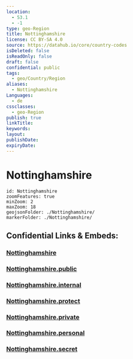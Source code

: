 ```yaml
---
location:
  - 53.1
  - -1
type: geo-Region
title: Nottinghamshire
license: CC BY-SA 4.0
source: https://datahub.io/core/country-codes
isDeleted: false
isReadOnly: false
draft: false
confidential: public
tags:
  - geo/Country/Region
aliases:
  - Nottinghamshire
Languages:
  - de
cssclasses:
  - geo-Region
publish: true
linkTitle:
keywords:
layout:
publishDate:
expiryDate:
---
```


# Nottinghamshire

```leaflet
id: Nottinghamshire
zoomFeatures: true 
minZoom: 2 
maxZoom: 18
geojsonFolder: ./Nottinghamshire/
markerFolder: ./Nottinghamshire/
```


## Confidential Links & Embeds: 

### [Nottinghamshire](/_Standards/Earth/Continent/Europe/Europe~North/UK/England/Regions~England/East_Midlands/Nottinghamshire.md) 

### [Nottinghamshire.public](/_public/Earth/Continent/Europe/Europe~North/UK/England/Regions~England/East_Midlands/Nottinghamshire.public.md) 

### [Nottinghamshire.internal](/_internal/Earth/Continent/Europe/Europe~North/UK/England/Regions~England/East_Midlands/Nottinghamshire.internal.md) 

### [Nottinghamshire.protect](/_protect/Earth/Continent/Europe/Europe~North/UK/England/Regions~England/East_Midlands/Nottinghamshire.protect.md) 

### [Nottinghamshire.private](/_private/Earth/Continent/Europe/Europe~North/UK/England/Regions~England/East_Midlands/Nottinghamshire.private.md) 

### [Nottinghamshire.personal](/_personal/Earth/Continent/Europe/Europe~North/UK/England/Regions~England/East_Midlands/Nottinghamshire.personal.md) 

### [Nottinghamshire.secret](/_secret/Earth/Continent/Europe/Europe~North/UK/England/Regions~England/East_Midlands/Nottinghamshire.secret.md)

